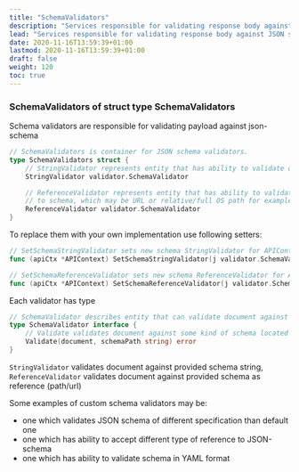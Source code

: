 ```yaml
---
title: "SchemaValidators"
description: "Services responsible for validating response body against JSON schema."
lead: "Services responsible for validating response body against JSON schema."
date: 2020-11-16T13:59:39+01:00
lastmod: 2020-11-16T13:59:39+01:00
draft: false
weight: 120
toc: true
---
```


### SchemaValidators of struct type SchemaValidators
Schema validators are responsible for validating payload against json-schema

```go
// SchemaValidators is container for JSON schema validators.
type SchemaValidators struct {
	// StringValidator represents entity that has ability to validate document against string of containing schema.
	StringValidator validator.SchemaValidator

	// ReferenceValidator represents entity that has ability to validate document against string with reference
	// to schema, which may be URL or relative/full OS path for example.
	ReferenceValidator validator.SchemaValidator
}
```

To replace them with your own implementation use following setters:
```go
// SetSchemaStringValidator sets new schema StringValidator for APIContext.
func (apiCtx *APIContext) SetSchemaStringValidator(j validator.SchemaValidator) 

// SetSchemaReferenceValidator sets new schema ReferenceValidator for APIContext.
func (apiCtx *APIContext) SetSchemaReferenceValidator(j validator.SchemaValidator) 
```

Each validator has type
```go
// SchemaValidator describes entity that can validate document against some kind of schema.
type SchemaValidator interface {
	// Validate validates document against some kind of schema located in schemaPath.
	Validate(document, schemaPath string) error
}
```

`StringValidator` validates document against provided schema string, `ReferenceValidator` validates document against provided schema as reference (path/url)

Some examples of custom schema validators  may be:
- one which validates JSON schema of different specification than default one
- one which has ability to accept different type of reference to JSON-schema
- one which has ability to validate schema in YAML format